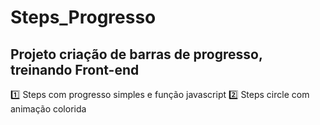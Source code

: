 # Steps_Progresso

## Projeto criação de barras de progresso, treinando Front-end

:one: Steps com progresso simples e função javascript
:two: Steps circle com animação colorida
